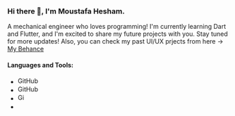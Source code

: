 ### Hi there 👋, I'm Moustafa Hesham.

A mechanical engineer who loves programming!
 I'm currently learning Dart and Flutter, and I'm excited to share my future projects with you. Stay tuned for more updates!
 Also, you can check my past UI/UX prjects from here &rarr; [My Behance](https://www.behance.net/moustafahesham1)
 
 #### **Languages and Tools:**
* <img src="https://user-images.githubusercontent.com/113013570/231018664-d6a7bcb7-2419-43d0-9dbf-6fcdb244595f.png" alt="GitHub Logo" width="50" height="16">
* <img src="https://user-images.githubusercontent.com/113013570/231018952-1e4dbb69-c32d-4c98-ba3d-aa71d6925550.png" alt="GitHub Logo" width="50" height="16">
* <img src="https://user-images.githubusercontent.com/113013570/231019066-ef8ce37f-481c-4f4c-89db-a0e50d9aed64.png" alt="GitHub Logo" width="16" height="16">
* <img src="https://user-images.githubusercontent.com/113013570/231019150-ffa09bff-183a-4865-8f81-201730364483.svg" width="16" height="16">


